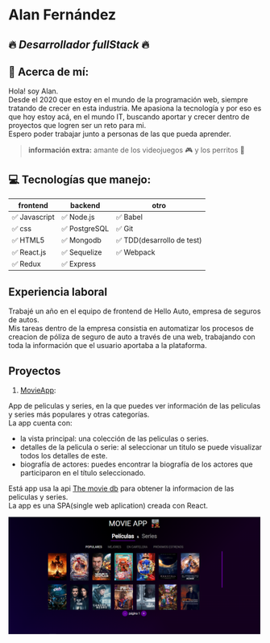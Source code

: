  
 # **Alan Fernández**
 ## :fire: *Desarrollador fullStack* :fire:
 ## :bell: Acerca de mí:
 Hola! soy Alan.   
 Desde el 2020 que estoy en el mundo de la programación web, siempre tratando de crecer en esta industria. Me apasiona la tecnología y por eso es que hoy estoy acá, en el mundo IT, buscando aportar y crecer dentro de proyectos que logren ser un reto para mi.   
 Espero poder trabajar junto a personas de las que pueda aprender.   
 > **información extra:** amante de los videojuegos :video_game: y los perritos :dog:
 ## :computer: Tecnologías que manejo:
|  frontend | backend  |  otro |
|---|---|---|
| :white_check_mark: Javascript  |  :white_check_mark: Node.js    |  :white_check_mark: Babel 
|:white_check_mark: css    | :white_check_mark: PostgreSQL  |  :white_check_mark: Git 
|:white_check_mark: HTML5      |  :white_check_mark: Mongodb   |   :white_check_mark: TDD(desarrollo de test)  
| :white_check_mark: React.js  |:white_check_mark: Sequelize  | :white_check_mark: Webpack  |     
| :white_check_mark: Redux| :white_check_mark: Express||           
          
 
 ## Experiencia laboral
Trabajé un año en el equipo de frontend de Hello Auto, empresa de seguros de autos.   
Mis tareas dentro de la empresa consistia en automatizar los procesos de creacion de póliza de seguro de auto a través de una web, trabajando con toda la información que el usuario aportaba a la plataforma.

## Proyectos
1. [MovieApp](https://movies-series-app-psi.vercel.app/):  

App de peliculas y series, en la que puedes ver información de las peliculas y series más populares y otras categorías.   
La app cuenta con:
  - la vista principal: una colección de las peliculas o series.
  - detalles de la pelicula o serie: al seleccionar un titulo se puede visualizar todos los detalles de este.
  - biografía de actores: puedes encontrar la biografía de los actores que participaron en el título seleccionado.   

Está app usa la api [The movie db](https://developers.themoviedb.org/3/getting-started/introduction/) para obtener la informacion de las peliculas y series.   
La app es una SPA(single web aplication) creada con React.   


<img src="./assets/movie_app_home.PNG" alt="drawing" width="500"/>

<!---
fernandezAlan/fernandezAlan is a ✨ special ✨ repository because its `README.md` (this file) appears on your GitHub profile.
You can click the Preview link to take a look at your changes.
--->
